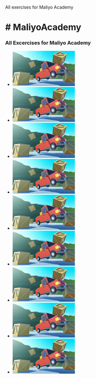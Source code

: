 
 All exercises for Maliyo Academy
<!DOCTYPE html>
<html>
<head>
<style>
.item1 {
  grid-area: myArea;
}

.grid-container {
  display: grid;
  grid-template:
  'myArea myArea . . .'
  'myArea myArea . . .';
  grid-gap: 10px;
  background-color: #2196F3;
  padding: 10px;
}

.grid-container > div {
  background-color: rgba(255, 255, 255, 0.8);
  text-align: center;
  padding: 20px 0;
  font-size: 30px;
}
</style>
</head>
<body>

<h1># MaliyoAcademy</h1>

<h3> All Excercises for Maliyo Academy </h3>
<ul>
<div class="grid-container">
  <div class="item1"><li><a href="/Project1"> <img src="/Project1/Driving-Simulation-1.png" alt="Driving Simulator" width="200"/></a></li></div>
  <div class="item2"><li><a href="/Project2"> <img src="/Project1/Driving-Simulation-1.png" alt="Driving Simulator" width="200"/></a></li></div>
  <div class="item3"><li><a href="/Project3"> <img src="/Project1/Driving-Simulation-1.png" alt="Driving Simulator" width="200"/></a></li></div>  
  <div class="item4"><li><a href="/Project4"> <img src="/Project1/Driving-Simulation-1.png" alt="Driving Simulator" width="200"/></a></li></div>
  <div class="item5"><li><a href="/Project5"> <img src="/Project1/Driving-Simulation-1.png" alt="Driving Simulator" width="200"/></a></li></div>
  <div class="item6"><li><a href="/Project6"> <img src="/Project1/Driving-Simulation-1.png" alt="Driving Simulator" width="200"/></a></li></div>
  <div class="item7"><li><a href="/Project7"> <img src="/Project1/Driving-Simulation-1.png" alt="Driving Simulator" width="200"/></a></li></div>
  <div class="item8"><li><a href="/Project8"> <img src="/Project1/Driving-Simulation-1.png" alt="Driving Simulator" width="200"/></a></li></div>
  <div class="item9"><li><a href="/Project9"> <img src="/Project1/Driving-Simulation-1.png" alt="Driving Simulator" width="200"/></a></li></div>
</div>
 
 <ul>

</body>
</html>
